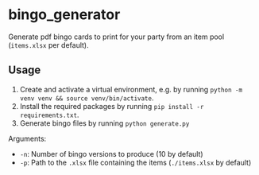 # bingo_generator

Generate pdf bingo cards to print for your party from an item pool (`items.xlsx` per default).

## Usage
1. Create and activate a virtual environment, e.g. by running `python -m venv venv && source venv/bin/activate`.
2. Install the required packages by running `pip install -r requirements.txt`.
3. Generate bingo files by running `python generate.py`

Arguments:
- `-n`: Number of bingo versions to produce (10 by default)
- `-p`: Path to the `.xlsx` file containing the items (`./items.xlsx` by default) 